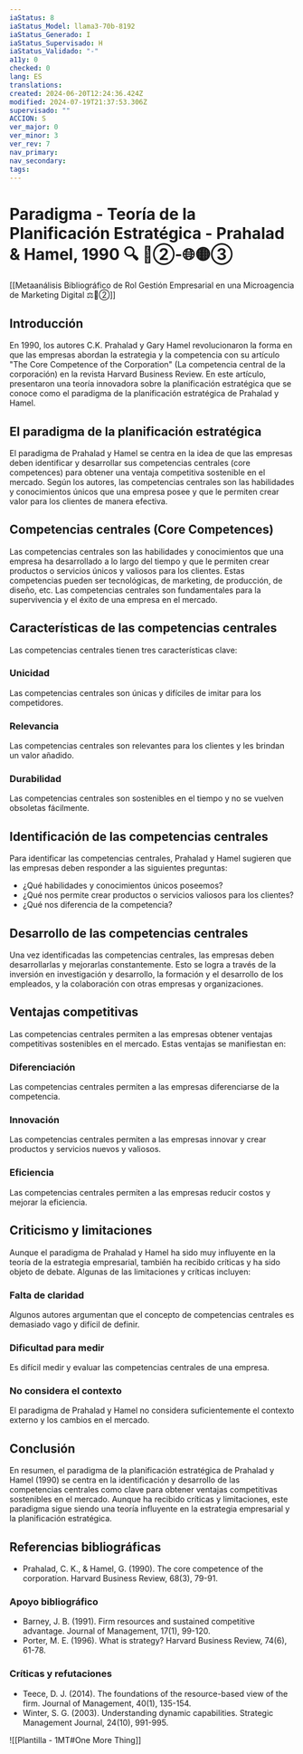 ```yaml
---
iaStatus: 8
iaStatus_Model: llama3-70b-8192
iaStatus_Generado: I
iaStatus_Supervisado: H
iaStatus_Validado: "-"
a11y: 0
checked: 0
lang: ES
translations: 
created: 2024-06-20T12:24:36.424Z
modified: 2024-07-19T21:37:53.306Z
supervisado: ""
ACCION: S
ver_major: 0
ver_minor: 3
ver_rev: 7
nav_primary: 
nav_secondary: 
tags:
---
```

# Paradigma - Teoría de la Planificación Estratégica - Prahalad & Hamel, 1990  🔍️ 🔴②-🌐🟡③

[[Metaanálisis Bibliográfico de Rol Gestión Empresarial en una Microagencia de Marketing Digital ⚖️🔴②]]

## Introducción

En 1990, los autores C.K. Prahalad y Gary Hamel revolucionaron la forma en que las empresas abordan la estrategia y la competencia con su artículo "The Core Competence of the Corporation" (La competencia central de la corporación) en la revista Harvard Business Review. En este artículo, presentaron una teoría innovadora sobre la planificación estratégica que se conoce como el paradigma de la planificación estratégica de Prahalad y Hamel.

## El paradigma de la planificación estratégica

El paradigma de Prahalad y Hamel se centra en la idea de que las empresas deben identificar y desarrollar sus competencias centrales (core competences) para obtener una ventaja competitiva sostenible en el mercado. Según los autores, las competencias centrales son las habilidades y conocimientos únicos que una empresa posee y que le permiten crear valor para los clientes de manera efectiva.

## Competencias centrales (Core Competences)

Las competencias centrales son las habilidades y conocimientos que una empresa ha desarrollado a lo largo del tiempo y que le permiten crear productos o servicios únicos y valiosos para los clientes. Estas competencias pueden ser tecnológicas, de marketing, de producción, de diseño, etc. Las competencias centrales son fundamentales para la supervivencia y el éxito de una empresa en el mercado.

## Características de las competencias centrales

Las competencias centrales tienen tres características clave:

### Unicidad

Las competencias centrales son únicas y difíciles de imitar para los competidores.

### Relevancia

Las competencias centrales son relevantes para los clientes y les brindan un valor añadido.

### Durabilidad

Las competencias centrales son sostenibles en el tiempo y no se vuelven obsoletas fácilmente.

## Identificación de las competencias centrales

Para identificar las competencias centrales, Prahalad y Hamel sugieren que las empresas deben responder a las siguientes preguntas:

* ¿Qué habilidades y conocimientos únicos poseemos?
* ¿Qué nos permite crear productos o servicios valiosos para los clientes?
* ¿Qué nos diferencia de la competencia?

## Desarrollo de las competencias centrales

Una vez identificadas las competencias centrales, las empresas deben desarrollarlas y mejorarlas constantemente. Esto se logra a través de la inversión en investigación y desarrollo, la formación y el desarrollo de los empleados, y la colaboración con otras empresas y organizaciones.

## Ventajas competitivas

Las competencias centrales permiten a las empresas obtener ventajas competitivas sostenibles en el mercado. Estas ventajas se manifiestan en:

### Diferenciación

Las competencias centrales permiten a las empresas diferenciarse de la competencia.

### Innovación

Las competencias centrales permiten a las empresas innovar y crear productos y servicios nuevos y valiosos.

### Eficiencia

Las competencias centrales permiten a las empresas reducir costos y mejorar la eficiencia.

## Criticismo y limitaciones

Aunque el paradigma de Prahalad y Hamel ha sido muy influyente en la teoría de la estrategia empresarial, también ha recibido críticas y ha sido objeto de debate. Algunas de las limitaciones y críticas incluyen:

### Falta de claridad

Algunos autores argumentan que el concepto de competencias centrales es demasiado vago y difícil de definir.

### Dificultad para medir

Es difícil medir y evaluar las competencias centrales de una empresa.

### No considera el contexto

El paradigma de Prahalad y Hamel no considera suficientemente el contexto externo y los cambios en el mercado.

## Conclusión

En resumen, el paradigma de la planificación estratégica de Prahalad y Hamel (1990) se centra en la identificación y desarrollo de las competencias centrales como clave para obtener ventajas competitivas sostenibles en el mercado. Aunque ha recibido críticas y limitaciones, este paradigma sigue siendo una teoría influyente en la estrategia empresarial y la planificación estratégica.

## Referencias bibliográficas

* Prahalad, C. K., & Hamel, G. (1990). The core competence of the corporation. Harvard Business Review, 68(3), 79-91.

### Apoyo bibliográfico

* Barney, J. B. (1991). Firm resources and sustained competitive advantage. Journal of Management, 17(1), 99-120.
* Porter, M. E. (1996). What is strategy? Harvard Business Review, 74(6), 61-78.

### Críticas y refutaciones

* Teece, D. J. (2014). The foundations of the resource-based view of the firm. Journal of Management, 40(1), 135-154.
* Winter, S. G. (2003). Understanding dynamic capabilities. Strategic Management Journal, 24(10), 991-995.

![[Plantilla - 1MT#One More Thing]]